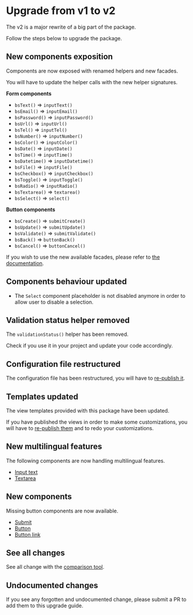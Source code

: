 # Upgrade from v1 to v2

The v2 is a major rewrite of a big part of the package.

Follow the steps below to upgrade the package.

## New components exposition

Components are now exposed with renamed helpers and new facades.

You will have to update the helper calls with the new helper signatures.

**Form components**

* `bsText()` => `inputText()`
* `bsEmail()` => `inputEmail()`
* `bsPassword()` => `inputPassword()`
* `bsUrl()` => `inputUrl()`
* `bsTel()` => `inputTel()`
* `bsNumber()` => `inputNumber()`
* `bsColor()` => `inputColor()`
* `bsDate()` => `inputDate()`
* `bsTime()` => `inputTime()`
* `bsDatetime()` => `inputDatetime()`
* `bsFile()` => `inputFile()`
* `bsCheckbox()` => `inputCheckbox()`
* `bsToggle()` => `inputToggle()`
* `bsRadio()` => `inputRadio()`
* `bsTextarea()` => `textarea()`
* `bsSelect()` => `select()`

**Button components**

* `bsCreate()` => `submitCreate()`
* `bsUpdate()` => `submitUpdate()`
* `bsValidate()` => `submitValidate()`
* `bsBack()` => `buttonBack()`
* `bsCancel()` => `buttonCancel()`

If you wish to use the new available facades, please refer to [the documentation](../../docs/api/components.md).

## Components behaviour updated

* The `Select` component placeholder is not disabled anymore in order to allow user to disable a selection.

## Validation status helper removed
   
The `validationStatus()` helper has been removed.

Check if you use it in your project and update your code accordingly.

## Configuration file restructured

The configuration file has been restructured, you will have to [re-publish it](../../README.md#configuration).

## Templates updated

The view templates provided with this package have been updated.

If you have published the views in order to make some customizations, you will have to [re-publish them](../../README.md#templates) and to redo your customizations.

## New multilingual features

The following components are now handling multilingual features.

* [Input text](../../docs/api/components.md#input-text)
* [Textarea](../../docs/api/components.md#textarea)

## New components

Missing button components are now available.

* [Submit](../../docs/api/components.md#submit)
* [Button](../../docs/api/components.md#button)
* [Button link](../../docs/api/components.md#button-link)

## See all changes

See all change with the [comparison tool](https://github.com/Okipa/laravel-bootstrap-components/compare/1.0.10...2.0.0).

## Undocumented changes

If you see any forgotten and undocumented change, please submit a PR to add them to this upgrade guide.
